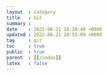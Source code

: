 ```yaml
---
layout  : category
title   : Git
summary : 
date    : 2022-06-21 18:30:40 +0900
updated : 2022-06-21 20:55:09 +0900
tag     : git
toc     : true
public  : true
parent  : [[/index]]
latex   : false
---
```


